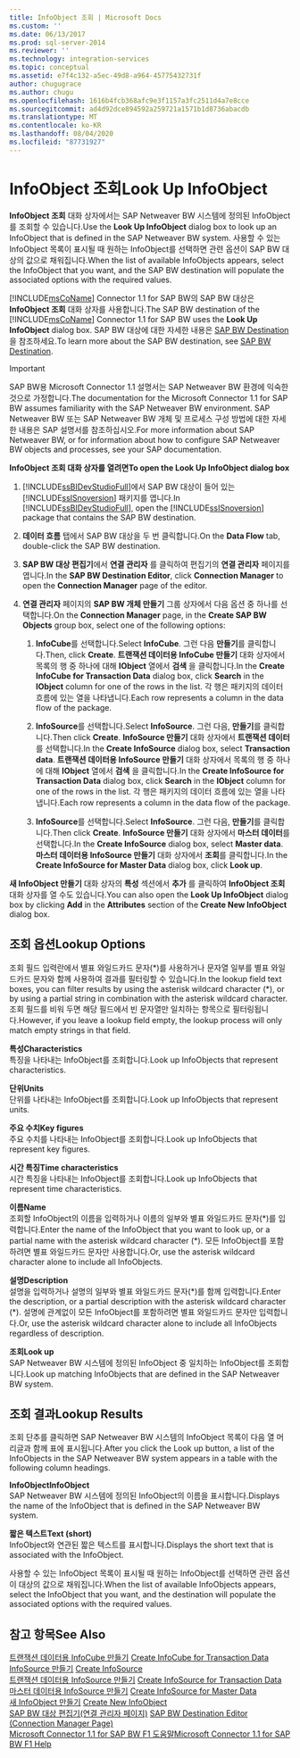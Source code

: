 ```yaml
---
title: InfoObject 조회 | Microsoft Docs
ms.custom: ''
ms.date: 06/13/2017
ms.prod: sql-server-2014
ms.reviewer: ''
ms.technology: integration-services
ms.topic: conceptual
ms.assetid: e7f4c132-a5ec-49d8-a964-45775432731f
author: chugugrace
ms.author: chugu
ms.openlocfilehash: 1616b4fcb368afc9e3f1157a3fc2511d4a7e8cce
ms.sourcegitcommit: ad4d92dce894592a259721a1571b1d8736abacdb
ms.translationtype: MT
ms.contentlocale: ko-KR
ms.lasthandoff: 08/04/2020
ms.locfileid: "87731927"
---
```

# <a name="look-up-infoobject"></a><span data-ttu-id="84bd9-102">InfoObject 조회</span><span class="sxs-lookup"><span data-stu-id="84bd9-102">Look Up InfoObject</span></span>
  <span data-ttu-id="84bd9-103">**InfoObject 조회** 대화 상자에서는 SAP Netweaver BW 시스템에 정의된 InfoObject를 조회할 수 있습니다.</span><span class="sxs-lookup"><span data-stu-id="84bd9-103">Use the **Look Up InfoObject** dialog box to look up an InfoObject that is defined in the SAP Netweaver BW system.</span></span> <span data-ttu-id="84bd9-104">사용할 수 있는 InfoObject 목록이 표시될 때 원하는 InfoObject를 선택하면 관련 옵션이 SAP BW 대상의 값으로 채워집니다.</span><span class="sxs-lookup"><span data-stu-id="84bd9-104">When the list of available InfoObjects appears, select the InfoObject that you want, and the SAP BW destination will populate the associated options with the required values.</span></span>  
  
 <span data-ttu-id="84bd9-105">[!INCLUDE[msCoName](../../includes/msconame-md.md)] Connector 1.1 for SAP BW의 SAP BW 대상은 **InfoObject 조회** 대화 상자를 사용합니다.</span><span class="sxs-lookup"><span data-stu-id="84bd9-105">The SAP BW destination of the [!INCLUDE[msCoName](../../includes/msconame-md.md)] Connector 1.1 for SAP BW uses the **Look Up InfoObject** dialog box.</span></span> <span data-ttu-id="84bd9-106">SAP BW 대상에 대한 자세한 내용은 [SAP BW Destination](sap-bw-destination.md)을 참조하세요.</span><span class="sxs-lookup"><span data-stu-id="84bd9-106">To learn more about the SAP BW destination, see [SAP BW Destination](sap-bw-destination.md).</span></span>  
  
> [!IMPORTANT]  
>  <span data-ttu-id="84bd9-107">SAP BW용 Microsoft Connector 1.1 설명서는 SAP Netweaver BW 환경에 익숙한 것으로 가정합니다.</span><span class="sxs-lookup"><span data-stu-id="84bd9-107">The documentation for the Microsoft Connector 1.1 for SAP BW assumes familiarity with the SAP Netweaver BW environment.</span></span> <span data-ttu-id="84bd9-108">SAP Netweaver BW 또는 SAP Netweaver BW 개체 및 프로세스 구성 방법에 대한 자세한 내용은 SAP 설명서를 참조하십시오.</span><span class="sxs-lookup"><span data-stu-id="84bd9-108">For more information about SAP Netweaver BW, or for information about how to configure SAP Netweaver BW objects and processes, see your SAP documentation.</span></span>  
  
 <span data-ttu-id="84bd9-109">**InfoObject 조회 대화 상자를 열려면**</span><span class="sxs-lookup"><span data-stu-id="84bd9-109">**To open the Look Up InfoObject dialog box**</span></span>  
  
1.  <span data-ttu-id="84bd9-110">[!INCLUDE[ssBIDevStudioFull](../../includes/ssbidevstudiofull-md.md)]에서 SAP BW 대상이 들어 있는 [!INCLUDE[ssISnoversion](../../includes/ssisnoversion-md.md)] 패키지를 엽니다.</span><span class="sxs-lookup"><span data-stu-id="84bd9-110">In [!INCLUDE[ssBIDevStudioFull](../../includes/ssbidevstudiofull-md.md)], open the [!INCLUDE[ssISnoversion](../../includes/ssisnoversion-md.md)] package that contains the SAP BW destination.</span></span>  
  
2.  <span data-ttu-id="84bd9-111">**데이터 흐름** 탭에서 SAP BW 대상을 두 번 클릭합니다.</span><span class="sxs-lookup"><span data-stu-id="84bd9-111">On the **Data Flow** tab, double-click the SAP BW destination.</span></span>  
  
3.  <span data-ttu-id="84bd9-112">**SAP BW 대상 편집기**에서 **연결 관리자** 를 클릭하여 편집기의 **연결 관리자** 페이지를 엽니다.</span><span class="sxs-lookup"><span data-stu-id="84bd9-112">In the **SAP BW Destination Editor**, click **Connection Manager** to open the **Connection Manager** page of the editor.</span></span>  
  
4.  <span data-ttu-id="84bd9-113">**연결 관리자** 페이지의 **SAP BW 개체 만들기** 그룹 상자에서 다음 옵션 중 하나를 선택합니다.</span><span class="sxs-lookup"><span data-stu-id="84bd9-113">On the **Connection Manager** page, in the **Create SAP BW Objects** group box, select one of the following options:</span></span>  
  
    1.  <span data-ttu-id="84bd9-114">**InfoCube**를 선택합니다.</span><span class="sxs-lookup"><span data-stu-id="84bd9-114">Select **InfoCube**.</span></span> <span data-ttu-id="84bd9-115">그런 다음 **만들기**를 클릭합니다.</span><span class="sxs-lookup"><span data-stu-id="84bd9-115">Then, click **Create**.</span></span> <span data-ttu-id="84bd9-116">**트랜잭션 데이터용 InfoCube 만들기** 대화 상자에서 목록의 행 중 하나에 대해 **IObject** 열에서 **검색** 을 클릭합니다.</span><span class="sxs-lookup"><span data-stu-id="84bd9-116">In the **Create InfoCube for Transaction Data** dialog box, click **Search** in the **IObject** column for one of the rows in the list.</span></span> <span data-ttu-id="84bd9-117">각 행은 패키지의 데이터 흐름에 있는 열을 나타냅니다.</span><span class="sxs-lookup"><span data-stu-id="84bd9-117">Each row represents a column in the data flow of the package.</span></span>  
  
    2.  <span data-ttu-id="84bd9-118">**InfoSource**를 선택합니다.</span><span class="sxs-lookup"><span data-stu-id="84bd9-118">Select **InfoSource**.</span></span> <span data-ttu-id="84bd9-119">그런 다음, **만들기**를 클릭합니다.</span><span class="sxs-lookup"><span data-stu-id="84bd9-119">Then click **Create**.</span></span> <span data-ttu-id="84bd9-120">**InfoSource 만들기** 대화 상자에서 **트랜잭션 데이터**를 선택합니다.</span><span class="sxs-lookup"><span data-stu-id="84bd9-120">In the **Create InfoSource** dialog box, select **Transaction data**.</span></span> <span data-ttu-id="84bd9-121">**트랜잭션 데이터용 InfoSource 만들기** 대화 상자에서 목록의 행 중 하나에 대해 **IObject** 열에서 **검색** 을 클릭합니다.</span><span class="sxs-lookup"><span data-stu-id="84bd9-121">In the **Create InfoSource for Transaction Data** dialog box, click **Search** in the **IObject** column for one of the rows in the list.</span></span> <span data-ttu-id="84bd9-122">각 행은 패키지의 데이터 흐름에 있는 열을 나타냅니다.</span><span class="sxs-lookup"><span data-stu-id="84bd9-122">Each row represents a column in the data flow of the package.</span></span>  
  
    3.  <span data-ttu-id="84bd9-123">**InfoSource**를 선택합니다.</span><span class="sxs-lookup"><span data-stu-id="84bd9-123">Select **InfoSource**.</span></span> <span data-ttu-id="84bd9-124">그런 다음, **만들기**를 클릭합니다.</span><span class="sxs-lookup"><span data-stu-id="84bd9-124">Then click **Create**.</span></span> <span data-ttu-id="84bd9-125">**InfoSource 만들기** 대화 상자에서 **마스터 데이터**를 선택합니다.</span><span class="sxs-lookup"><span data-stu-id="84bd9-125">In the **Create InfoSource** dialog box, select **Master data**.</span></span> <span data-ttu-id="84bd9-126">**마스터 데이터용 InfoSource 만들기** 대화 상자에서 **조회**를 클릭합니다.</span><span class="sxs-lookup"><span data-stu-id="84bd9-126">In the **Create InfoSource for Master Data** dialog box, click **Look up**.</span></span>  
  
 <span data-ttu-id="84bd9-127">**새 InfoObject 만들기** 대화 상자의 **특성** 섹션에서 **추가** 를 클릭하여 **InfoObject 조회** 대화 상자를 열 수도 있습니다.</span><span class="sxs-lookup"><span data-stu-id="84bd9-127">You can also open the **Look Up InfoObject** dialog box by clicking **Add** in the **Attributes** section of the **Create New InfoObject** dialog box.</span></span>  
  
## <a name="lookup-options"></a><span data-ttu-id="84bd9-128">조회 옵션</span><span class="sxs-lookup"><span data-stu-id="84bd9-128">Lookup Options</span></span>  
 <span data-ttu-id="84bd9-129">조회 필드 입력란에서 별표 와일드카드 문자(\*)를 사용하거나 문자열 일부를 별표 와일드카드 문자와 함께 사용하여 결과를 필터링할 수 있습니다.</span><span class="sxs-lookup"><span data-stu-id="84bd9-129">In the lookup field text boxes, you can filter results by using the asterisk wildcard character (\*), or by using a partial string in combination with the asterisk wildcard character.</span></span> <span data-ttu-id="84bd9-130">조회 필드를 비워 두면 해당 필드에서 빈 문자열만 일치하는 항목으로 필터링됩니다.</span><span class="sxs-lookup"><span data-stu-id="84bd9-130">However, if you leave a lookup field empty, the lookup process will only match empty strings in that field.</span></span>  
  
 <span data-ttu-id="84bd9-131">**특성**</span><span class="sxs-lookup"><span data-stu-id="84bd9-131">**Characteristics**</span></span>  
 <span data-ttu-id="84bd9-132">특징을 나타내는 InfoObject를 조회합니다.</span><span class="sxs-lookup"><span data-stu-id="84bd9-132">Look up InfoObjects that represent characteristics.</span></span>  
  
 <span data-ttu-id="84bd9-133">**단위**</span><span class="sxs-lookup"><span data-stu-id="84bd9-133">**Units**</span></span>  
 <span data-ttu-id="84bd9-134">단위를 나타내는 InfoObject를 조회합니다.</span><span class="sxs-lookup"><span data-stu-id="84bd9-134">Look up InfoObjects that represent units.</span></span>  
  
 <span data-ttu-id="84bd9-135">**주요 수치**</span><span class="sxs-lookup"><span data-stu-id="84bd9-135">**Key figures**</span></span>  
 <span data-ttu-id="84bd9-136">주요 수치를 나타내는 InfoObject를 조회합니다.</span><span class="sxs-lookup"><span data-stu-id="84bd9-136">Look up InfoObjects that represent key figures.</span></span>  
  
 <span data-ttu-id="84bd9-137">**시간 특징**</span><span class="sxs-lookup"><span data-stu-id="84bd9-137">**Time characteristics**</span></span>  
 <span data-ttu-id="84bd9-138">시간 특징을 나타내는 InfoObject를 조회합니다.</span><span class="sxs-lookup"><span data-stu-id="84bd9-138">Look up InfoObjects that represent time characteristics.</span></span>  
  
 <span data-ttu-id="84bd9-139">**이름**</span><span class="sxs-lookup"><span data-stu-id="84bd9-139">**Name**</span></span>  
 <span data-ttu-id="84bd9-140">조회할 InfoObject의 이름을 입력하거나 이름의 일부와 별표 와일드카드 문자(\*)를 입력합니다.</span><span class="sxs-lookup"><span data-stu-id="84bd9-140">Enter the name of the InfoObject that you want to look up, or a partial name with the asterisk wildcard character (\*).</span></span> <span data-ttu-id="84bd9-141">모든 InfoObject를 포함하려면 별표 와일드카드 문자만 사용합니다.</span><span class="sxs-lookup"><span data-stu-id="84bd9-141">Or, use the asterisk wildcard character alone to include all InfoObjects.</span></span>  
  
 <span data-ttu-id="84bd9-142">**설명**</span><span class="sxs-lookup"><span data-stu-id="84bd9-142">**Description**</span></span>  
 <span data-ttu-id="84bd9-143">설명을 입력하거나 설명의 일부와 별표 와일드카드 문자(\*)를 함께 입력합니다.</span><span class="sxs-lookup"><span data-stu-id="84bd9-143">Enter the description, or a partial description with the asterisk wildcard character (\*).</span></span> <span data-ttu-id="84bd9-144">설명에 관계없이 모든 InfoObject를 포함하려면 별표 와일드카드 문자만 입력합니다.</span><span class="sxs-lookup"><span data-stu-id="84bd9-144">Or, use the asterisk wildcard character alone to include all InfoObjects regardless of description.</span></span>  
  
 <span data-ttu-id="84bd9-145">**조회**</span><span class="sxs-lookup"><span data-stu-id="84bd9-145">**Look up**</span></span>  
 <span data-ttu-id="84bd9-146">SAP Netweaver BW 시스템에 정의된 InfoObject 중 일치하는 InfoObject를 조회합니다.</span><span class="sxs-lookup"><span data-stu-id="84bd9-146">Look up matching InfoObjects that are defined in the SAP Netweaver BW system.</span></span>  
  
## <a name="lookup-results"></a><span data-ttu-id="84bd9-147">조회 결과</span><span class="sxs-lookup"><span data-stu-id="84bd9-147">Lookup Results</span></span>  
 <span data-ttu-id="84bd9-148">조회 단추를 클릭하면 SAP Netweaver BW 시스템의 InfoObject 목록이 다음 열 머리글과 함께 표에 표시됩니다.</span><span class="sxs-lookup"><span data-stu-id="84bd9-148">After you click the Look up button, a list of the InfoObjects in the SAP Netweaver BW system appears in a table with the following column headings.</span></span>  
  
 <span data-ttu-id="84bd9-149">**InfoObject**</span><span class="sxs-lookup"><span data-stu-id="84bd9-149">**InfoObject**</span></span>  
 <span data-ttu-id="84bd9-150">SAP Netweaver BW 시스템에 정의된 InfoObject의 이름을 표시합니다.</span><span class="sxs-lookup"><span data-stu-id="84bd9-150">Displays the name of the InfoObject that is defined in the SAP Netweaver BW system.</span></span>  
  
 <span data-ttu-id="84bd9-151">**짧은 텍스트**</span><span class="sxs-lookup"><span data-stu-id="84bd9-151">**Text (short)**</span></span>  
 <span data-ttu-id="84bd9-152">InfoObject와 연관된 짧은 텍스트를 표시합니다.</span><span class="sxs-lookup"><span data-stu-id="84bd9-152">Displays the short text that is associated with the InfoObject.</span></span>  
  
 <span data-ttu-id="84bd9-153">사용할 수 있는 InfoObject 목록이 표시될 때 원하는 InfoObject를 선택하면 관련 옵션이 대상의 값으로 채워집니다.</span><span class="sxs-lookup"><span data-stu-id="84bd9-153">When the list of available InfoObjects appears, select the InfoObject that you want, and the destination will populate the associated options with the required values.</span></span>  
  
## <a name="see-also"></a><span data-ttu-id="84bd9-154">참고 항목</span><span class="sxs-lookup"><span data-stu-id="84bd9-154">See Also</span></span>  
 <span data-ttu-id="84bd9-155">[트랜잭션 데이터용 InfoCube 만들기](create-infocube-for-transaction-data.md) </span><span class="sxs-lookup"><span data-stu-id="84bd9-155">[Create InfoCube for Transaction Data](create-infocube-for-transaction-data.md) </span></span>  
 <span data-ttu-id="84bd9-156">[InfoSource 만들기](create-infosource.md) </span><span class="sxs-lookup"><span data-stu-id="84bd9-156">[Create InfoSource](create-infosource.md) </span></span>  
 <span data-ttu-id="84bd9-157">[트랜잭션 데이터용 InfoSource 만들기](create-infosource-for-transaction-data.md) </span><span class="sxs-lookup"><span data-stu-id="84bd9-157">[Create InfoSource for Transaction Data](create-infosource-for-transaction-data.md) </span></span>  
 <span data-ttu-id="84bd9-158">[마스터 데이터용 InfoSource 만들기](create-infosource-for-master-data.md) </span><span class="sxs-lookup"><span data-stu-id="84bd9-158">[Create InfoSource for Master Data](create-infosource-for-master-data.md) </span></span>  
 <span data-ttu-id="84bd9-159">[새 InfoObject 만들기](create-new-infoobject.md) </span><span class="sxs-lookup"><span data-stu-id="84bd9-159">[Create New InfoObject](create-new-infoobject.md) </span></span>  
 <span data-ttu-id="84bd9-160">[SAP BW 대상 편집기&#40;연결 관리자 페이지&#41;](sap-bw-destination-editor-connection-manager-page.md) </span><span class="sxs-lookup"><span data-stu-id="84bd9-160">[SAP BW Destination Editor &#40;Connection Manager Page&#41;](sap-bw-destination-editor-connection-manager-page.md) </span></span>  
 [<span data-ttu-id="84bd9-161">Microsoft Connector 1.1 for SAP BW F1 도움말</span><span class="sxs-lookup"><span data-stu-id="84bd9-161">Microsoft Connector 1.1 for SAP BW F1 Help</span></span>](../microsoft-connector-for-sap-bw-f1-help.md)  
  
  
